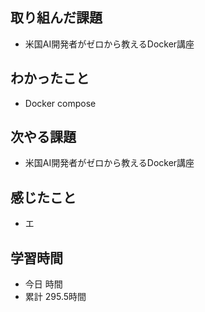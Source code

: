 ## 取り組んだ課題
- 米国AI開発者がゼロから教えるDocker講座
## わかったこと
- Docker compose
## 次やる課題
- 米国AI開発者がゼロから教えるDocker講座
## 感じたこと
- エ
## 学習時間
- 今日 時間
- 累計 295.5時間
